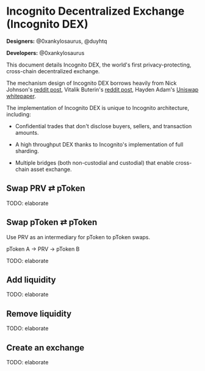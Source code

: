 # Incognito Decentralized Exchange (Incognito DEX)

**Designers:** @0xankylosaurus, @duyhtq

**Developers:** @0xankylosaurus

This document details Incognito DEX, the world's first privacy-protecting, cross-chain decentralized exchange. 

The mechanism design of Incognito DEX borrows heavily from Nick Johnson's [reddit post](https://www.reddit.com/r/ethereum/comments/54l32y/euler_the_simplest_exchange_and_currency/), Vitalik Buterin's [reddit post](https://www.reddit.com/r/ethereum/comments/55m04x/lets_run_onchain_decentralized_exchanges_the_way/), Hayden Adam's [Uniswap whitepaper](https://hackmd.io/@477aQ9OrQTCbVR3fq1Qzxg/HJ9jLsfTz). 

The implementation of Incognito DEX is unique to Incognito architecture, including:

* Confidential trades that don't disclose buyers, sellers, and transaction amounts.

* A high throughput DEX thanks to Incognito's implementation of full sharding.

* Multiple bridges (both non-custodial and custodial) that enable cross-chain asset exchange.

## Swap PRV ⇄ pToken

TODO: elaborate  

## Swap pToken ⇄ pToken

Use PRV as an intermediary for pToken to pToken swaps.

pToken A → PRV → pToken B 

TODO: elaborate  

## Add liquidity

TODO: elaborate  

## Remove liquidity

TODO: elaborate  

## Create an exchange

TODO: elaborate  